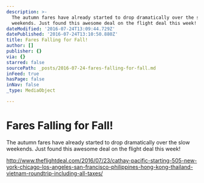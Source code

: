 ```yaml
---
description: >-
  The autumn fares have already started to drop dramatically over the slow
  weekends. Just found this awesome deal on the flight deal this week!
dateModified: '2016-07-24T13:09:44.729Z'
datePublished: '2016-07-24T13:10:50.880Z'
title: Fares Falling for Fall!
author: []
publisher: {}
via: {}
starred: false
sourcePath: _posts/2016-07-24-fares-falling-for-fall.md
inFeed: true
hasPage: false
inNav: false
_type: MediaObject

---
```

# Fares Falling for Fall!

The autumn fares have already started to drop dramatically over the slow weekends. Just found this awesome deal on the flight deal this week!

http://www.theflightdeal.com/2016/07/23/cathay-pacific-starting-505-new-york-chicago-los-angeles-san-francisco-philippines-hong-kong-thailand-vietnam-roundtrip-including-all-taxes/